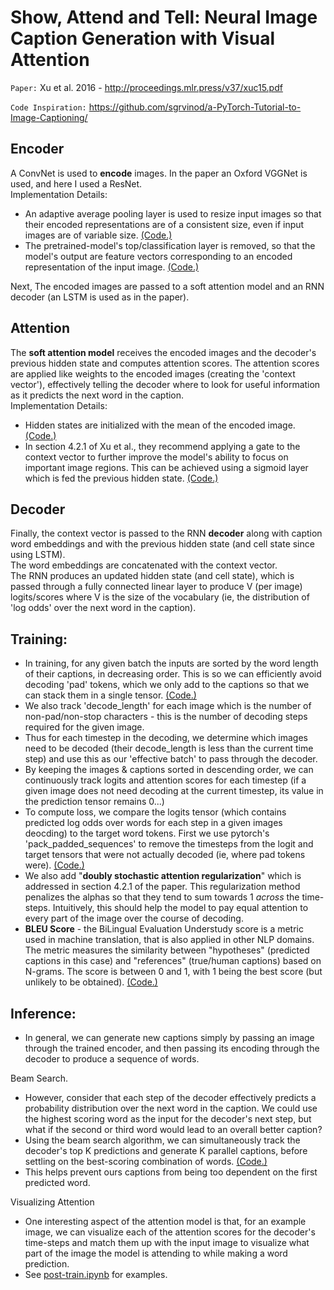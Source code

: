 # Show, Attend and Tell: Neural Image Caption Generation with Visual Attention
`Paper:` Xu et al. 2016 - http://proceedings.mlr.press/v37/xuc15.pdf  

`Code Inspiration:` https://github.com/sgrvinod/a-PyTorch-Tutorial-to-Image-Captioning/  

## Encoder
A ConvNet is used to **encode** images. In the paper an Oxford VGGNet is used, and here I used a ResNet.  
Implementation Details:  
- An adaptive average pooling layer is used to resize input images so that their encoded representations are of a consistent size, even if input images are of variable size. [(Code.)](https://github.com/hans-elliott99/DLReplications/blob/main/dlrep/ImageCaptioning/models/ShowAttendTell.py#L139)   
- The pretrained-model's top/classification layer is removed, so that the model's output are feature vectors corresponding to an encoded representation of the input image. [(Code.)](https://github.com/hans-elliott99/DLReplications/blob/main/dlrep/ImageCaptioning/models/ShowAttendTell.py#L30)  

Next, The encoded images are passed to a soft attention model and an RNN decoder (an LSTM is used as in the paper).  

## Attention
The **soft attention model** receives the encoded images and the decoder's previous hidden state and computes attention scores. The attention scores are applied like weights to the encoded images (creating the 'context vector'), effectively telling the decoder where to look for useful information as it predicts the next word in the caption.    
Implementation Details:  
- Hidden states are initialized with the mean of the encoded image. [(Code.)](https://github.com/hans-elliott99/DLReplications/blob/main/dlrep/ImageCaptioning/models/ShowAttendTell.py#L139)    
- In section 4.2.1 of Xu et al., they recommend applying a gate to the context vector to further improve the model's ability to focus on important image regions. This can be achieved using a sigmoid layer which is fed the previous hidden state. [(Code.)](https://github.com/hans-elliott99/DLReplications/blob/main/dlrep/ImageCaptioning/models/ShowAttendTell.py#L189)

## Decoder
Finally, the context vector is passed to the RNN **decoder** along with caption word embeddings and with the previous hidden state (and cell state since using LSTM).  
The word embeddings are concatenated with the context vector.  
The RNN produces an updated hidden state (and cell state), which is passed through a fully connected linear layer to produce V (per image) logits/scores where V is the size of the vocabulary (ie, the distribution of 'log odds' over the next word in the caption).  

## Training:    
- In training, for any given batch the inputs are sorted by the word length of their captions, in decreasing order. This is so we can efficiently avoid decoding 'pad' tokens, which we only add to the captions so that we can stack them in a single tensor. [(Code.)](https://github.com/hans-elliott99/DLReplications/blob/main/dlrep/ImageCaptioning/models/ShowAttendTell.py#L159)  
- We also track 'decode_length' for each image which is the number of non-pad/non-stop characters - this is the number of decoding steps required for the given image.
- Thus for each timestep in the decoding, we determine which images need to be decoded (their decode_length is less than the current time step) and use this as our 'effective batch' to pass through the decoder.  
- By keeping the images & captions sorted in descending order, we can continuously track logits and attention scores for each timestep (if a given image does not need decoding at the current timestep, its value in the prediction tensor remains 0...)  
- To compute loss, we compare the logits tensor (which contains predicted log odds over words for each step in a given images deocding) to the target word tokens. First we use pytorch's 'pack_padded_sequences' to remove the timesteps from the logit and target tensors that were not actually decoded (ie, where pad tokens were). [(Code.)](https://github.com/hans-elliott99/DLReplications/blob/main/dlrep/ImageCaptioning/train.py#L277)  
- We also add "**doubly stochastic attention regularization**" which is addressed in section 4.2.1 of the paper. This regularization method penalizes the alphas so that they tend to sum towards 1 *across* the time-steps. Intuitively, this should help the model to pay equal attention to every part of the image over the course of decoding.  
- **BLEU Score** - the BiLingual Evaluation Understudy score is a metric used in machine translation, that is also applied in other NLP domains. The metric measures the similarity between "hypotheses" (predicted captions in this case) and "references" (true/human captions) based on N-grams. The score is between 0 and 1, with 1 being the best score (but unlikely to be obtained). [(Code.)](https://github.com/hans-elliott99/DLReplications/blob/main/dlrep/ImageCaptioning/train.py#L377)  

## Inference:
- In general, we can generate new captions simply by passing an image through the trained encoder, and then passing its encoding through the decoder to produce a sequence of words.  

Beam Search.
- However, consider that each step of the decoder effectively predicts a probability distribution over the next word in the caption. We could use the highest scoring word as the input for the decoder's next step, but what if the second or third word would lead to an overall better caption?
- Using the beam search algorithm, we can simultaneously track the decoder's top K predictions and generate K parallel captions, before settling on the best-scoring combination of words. [(Code.)](https://github.com/hans-elliott99/DLReplications/blob/main/dlrep/ImageCaptioning/utils/inference.py#L9)   
- This helps prevent ours captions from being too dependent on the first predicted word.  

Visualizing Attention
- One interesting aspect of the attention model is that, for an example image, we can visualize each of the attention scores for the decoder's time-steps and match them up with the input image to visualize what part of the image the model is attending to while making a word prediction.  
- See [post-train.ipynb](https://github.com/hans-elliott99/DLReplications/blob/main/dlrep/ImageCaptioning/post-train.ipynb) for examples.


     
